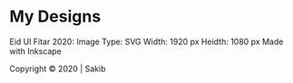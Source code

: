 # My Designs

Eid Ul Fitar 2020:
Image Type: SVG
Width: 1920 px
Heidth: 1080 px
Made with Inkscape


Copyright © 2020 | Sakib
